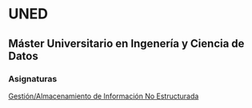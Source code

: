 # UNED
## Máster Universitario en Ingenería y Ciencia de Datos

### Asignaturas

[Gestión/Almacenamiento de Información No Estructurada](https://www.example.com)
